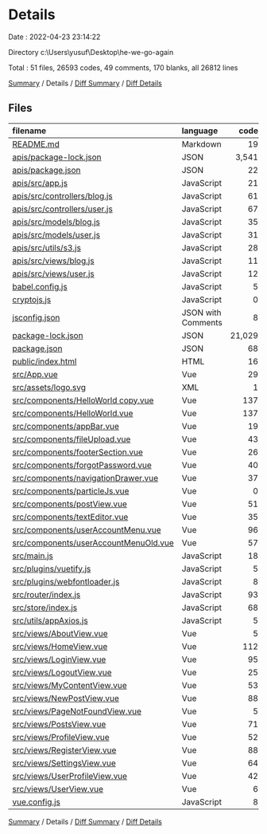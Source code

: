 # Details

Date : 2022-04-23 23:14:22

Directory c:\Users\yusuf\Desktop\he-we-go-again

Total : 51 files,  26593 codes, 49 comments, 170 blanks, all 26812 lines

[Summary](results.md) / Details / [Diff Summary](diff.md) / [Diff Details](diff-details.md)

## Files
| filename | language | code | comment | blank | total |
| :--- | :--- | ---: | ---: | ---: | ---: |
| [README.md](/README.md) | Markdown | 19 | 0 | 6 | 25 |
| [apis/package-lock.json](/apis/package-lock.json) | JSON | 3,541 | 0 | 1 | 3,542 |
| [apis/package.json](/apis/package.json) | JSON | 22 | 0 | 1 | 23 |
| [apis/src/app.js](/apis/src/app.js) | JavaScript | 21 | 2 | 5 | 28 |
| [apis/src/controllers/blog.js](/apis/src/controllers/blog.js) | JavaScript | 61 | 0 | 5 | 66 |
| [apis/src/controllers/user.js](/apis/src/controllers/user.js) | JavaScript | 67 | 3 | 8 | 78 |
| [apis/src/models/blog.js](/apis/src/models/blog.js) | JavaScript | 35 | 2 | 3 | 40 |
| [apis/src/models/user.js](/apis/src/models/user.js) | JavaScript | 31 | 3 | 1 | 35 |
| [apis/src/utils/s3.js](/apis/src/utils/s3.js) | JavaScript | 28 | 9 | 6 | 43 |
| [apis/src/views/blog.js](/apis/src/views/blog.js) | JavaScript | 11 | 2 | 9 | 22 |
| [apis/src/views/user.js](/apis/src/views/user.js) | JavaScript | 12 | 0 | 2 | 14 |
| [babel.config.js](/babel.config.js) | JavaScript | 5 | 0 | 1 | 6 |
| [cryptojs.js](/cryptojs.js) | JavaScript | 0 | 0 | 1 | 1 |
| [jsconfig.json](/jsconfig.json) | JSON with Comments | 8 | 12 | 0 | 20 |
| [package-lock.json](/package-lock.json) | JSON | 21,029 | 0 | 1 | 21,030 |
| [package.json](/package.json) | JSON | 68 | 0 | 1 | 69 |
| [public/index.html](/public/index.html) | HTML | 16 | 1 | 1 | 18 |
| [src/App.vue](/src/App.vue) | Vue | 29 | 1 | 5 | 35 |
| [src/assets/logo.svg](/src/assets/logo.svg) | XML | 1 | 0 | 1 | 2 |
| [src/components/HelloWorld copy.vue](/src/components/HelloWorld%20copy.vue) | Vue | 137 | 0 | 13 | 150 |
| [src/components/HelloWorld.vue](/src/components/HelloWorld.vue) | Vue | 137 | 0 | 13 | 150 |
| [src/components/appBar.vue](/src/components/appBar.vue) | Vue | 19 | 0 | 2 | 21 |
| [src/components/fileUpload.vue](/src/components/fileUpload.vue) | Vue | 43 | 0 | 3 | 46 |
| [src/components/footerSection.vue](/src/components/footerSection.vue) | Vue | 26 | 0 | 3 | 29 |
| [src/components/forgotPassword.vue](/src/components/forgotPassword.vue) | Vue | 40 | 0 | 3 | 43 |
| [src/components/navigationDrawer.vue](/src/components/navigationDrawer.vue) | Vue | 37 | 0 | 2 | 39 |
| [src/components/particleJs.vue](/src/components/particleJs.vue) | Vue | 0 | 0 | 1 | 1 |
| [src/components/postView.vue](/src/components/postView.vue) | Vue | 51 | 0 | 1 | 52 |
| [src/components/textEditor.vue](/src/components/textEditor.vue) | Vue | 35 | 0 | 2 | 37 |
| [src/components/userAccountMenu.vue](/src/components/userAccountMenu.vue) | Vue | 96 | 0 | 9 | 105 |
| [src/components/userAccountMenuOld.vue](/src/components/userAccountMenuOld.vue) | Vue | 57 | 0 | 5 | 62 |
| [src/main.js](/src/main.js) | JavaScript | 18 | 0 | 3 | 21 |
| [src/plugins/vuetify.js](/src/plugins/vuetify.js) | JavaScript | 5 | 3 | 3 | 11 |
| [src/plugins/webfontloader.js](/src/plugins/webfontloader.js) | JavaScript | 8 | 5 | 3 | 16 |
| [src/router/index.js](/src/router/index.js) | JavaScript | 93 | 0 | 4 | 97 |
| [src/store/index.js](/src/store/index.js) | JavaScript | 68 | 0 | 4 | 72 |
| [src/utils/appAxios.js](/src/utils/appAxios.js) | JavaScript | 5 | 0 | 3 | 8 |
| [src/views/AboutView.vue](/src/views/AboutView.vue) | Vue | 5 | 0 | 1 | 6 |
| [src/views/HomeView.vue](/src/views/HomeView.vue) | Vue | 112 | 0 | 4 | 116 |
| [src/views/LoginView.vue](/src/views/LoginView.vue) | Vue | 95 | 5 | 5 | 105 |
| [src/views/LogoutView.vue](/src/views/LogoutView.vue) | Vue | 25 | 0 | 2 | 27 |
| [src/views/MyContentView.vue](/src/views/MyContentView.vue) | Vue | 53 | 0 | 4 | 57 |
| [src/views/NewPostView.vue](/src/views/NewPostView.vue) | Vue | 88 | 0 | 3 | 91 |
| [src/views/PageNotFoundView.vue](/src/views/PageNotFoundView.vue) | Vue | 5 | 0 | 1 | 6 |
| [src/views/PostsView.vue](/src/views/PostsView.vue) | Vue | 71 | 0 | 2 | 73 |
| [src/views/ProfileView.vue](/src/views/ProfileView.vue) | Vue | 52 | 0 | 3 | 55 |
| [src/views/RegisterView.vue](/src/views/RegisterView.vue) | Vue | 88 | 0 | 2 | 90 |
| [src/views/SettingsView.vue](/src/views/SettingsView.vue) | Vue | 64 | 0 | 2 | 66 |
| [src/views/UserProfileView.vue](/src/views/UserProfileView.vue) | Vue | 42 | 0 | 2 | 44 |
| [src/views/UserView.vue](/src/views/UserView.vue) | Vue | 6 | 0 | 2 | 8 |
| [vue.config.js](/vue.config.js) | JavaScript | 8 | 1 | 2 | 11 |

[Summary](results.md) / Details / [Diff Summary](diff.md) / [Diff Details](diff-details.md)